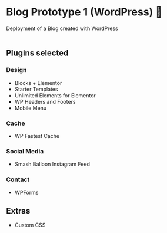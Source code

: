 # Blog Prototype 1 (WordPress) 📄

Deployment of a Blog created with WordPress
<br>
<br>

## Plugins selected

### Design
- Blocks + Elementor
- Starter Templates
- Unlimited Elements for Elementor
- WP Headers and Footers
- Mobile Menu

### Cache
- WP Fastest Cache

### Social Media
- Smash Balloon Instagram Feed

### Contact
- WPForms

## Extras
- Custom CSS
